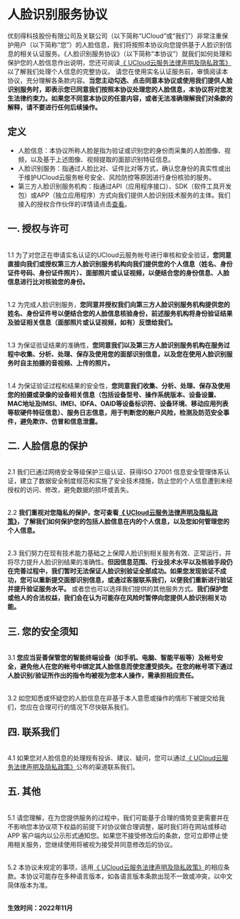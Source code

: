 # 人脸识别服务协议

优刻得科技股份有限公司及关联公司（以下简称“UCloud”或“我们”）非常注重保护用户（以下简称“您”）的人脸信息，我们将按照本协议向您提供基于人脸识别信息的相关认证服务。《人脸识别服务协议》（以下简称“本协议”）就我们如何处理和保护您的人脸信息作出说明，您还可阅读[《 UCloud云服务法律声明及隐私政策》](https://docs.ucloud.cn/app_legal_agreement/app_private_policy)以了解我们处理个人信息的完整协议。
请您在使用实名认证服务前，审慎阅读本协议，充分理解各条款内容。**当您主动勾选、点击同意本协议或使用我们提供人脸识别服务时，即表示您已同意我们按照本协议处理您的人脸信息，本协议将对您发生法律约束力。如果您不同意本协议的任意内容，或者无法准确理解我们对条款的解释，请不要进行任何后续操作。**

## 定义
- 人脸信息：本协议所称人脸是指为验证或识别您的身份而采集的人脸图像、视频，以及基于上述图像、视频提取的面部识别特征信息。
- 人脸识别服务：指通过人脸比对、证件比对等方式，确认您身份的真实性或出于维护UCloud云服务帐号安全、风险防控等原因进行身份核验的服务。
- 第三方人脸识别服务机构：指通过API（应用程序接口）、SDK（软件工具开发包）或APP（独立应用程序）方式向我们提供人脸识别技术服务的主体。我们接入的授权合作伙伴的详情请点击[查看](https://docs.ucloud.cn/app_legal_agreement/thirdpart_dependence)。

## 一. 授权与许可
<br>1.1 为了对您正在申请实名认证的UCloud云服务帐号进行审核和安全验证，**您同意直接向我们或授权第三方人脸识别服务机构向我们提供您的个人信息（姓名、身份证件号码、身份证件照片）、面部照片或认证视频，以便结合您的身份信息、人脸信息进行比对核验您的身份。**

<br>1.2 为完成人脸识别服务，**您同意并授权我们向第三方人脸识别服务机构提供您的姓名、身份证件号以便结合您的人脸信息核验身份，前述服务机构将身份验证结果及验证相关信息（面部照片或认证视频，如有）反馈给我们。**

<br>1.3 为保证验证结果的准确性，**您同意我们以及第三方人脸识别服务机构在服务过程中收集、分析、处理、保存及使用您的面部识别信息，以及您在使用人脸识别服务时自主拍摄的音视频、上传的照片。**

<br>1.4 为保证验证过程和结果的安全性，**您同意我们收集、分析、处理、保存及使用您的拍摄或录像的设备相关信息（包括设备型号、操作系统版本、设备设置、MAC地址及IMSI、IMEI、IDFA、OAID等设备标识符、设备环境、移动应用列表等软硬件特征信息）、服务日志信息，用于判断您的账户风险，检测及防范安全事件，避免欺诈、仿冒和信息泄露。**

## 二. 人脸信息的保护
<br>2.1 我们已通过网络安全等级保护三级认证、获得ISO 27001 信息安全管理体系认证，建立了数据安全制度规范和实施了安全技术措施，防止您的个人信息遭到未经授权的访问、修改，避免数据的损坏或丢失。

<br>2.2 **我们重视对您隐私的保护，您可查看[《 UCloud云服务法律声明及隐私政策》](https://docs.ucloud.cn/app_legal_agreement/app_private_policy)，了解我们如何保护您的包括人脸信息在内的个人信息，以及您如何管理您的个人信息。**

<br>2.3 我们努力在现有技术能力基础之上保障人脸识别相关服务有效、正常运行，并将尽力提升人脸识别结果的准确性。**但因信息范围、行业技术水平以及核验手段仍在完善过程中，我们暂时无法保证人脸识别验证全部成功。如果您发现验证不成功，您可以重新提交面部识别信息，或通过客服联系我们，以便我们重新进行验证并提升验证服务水平。** 或者您也可以选择我们提供的其他服务方式。**我们保护您或他人的合法权益，我们会在认为可能存在风险时暂停向您提供人脸识别相关功能。**

## 三. 您的安全须知
<br>3.1 **您应当妥善保管您的智能终端设备（如手机、电脑、智能平板等）及帐号安全，避免他人在您的帐号中绑定其人脸信息而使您遭受损失。在您的帐号项下通过人脸识别/验证所作出的指令均被视为您本人操作，需承担相应责任。**

<br>3.2 如您知悉或怀疑您的人脸信息在非基于本人意愿或操作的情形下被提交给我们，您应在合理可行的情况下尽快联系我们。

## 四. 联系我们
<br>4.1 如果您对人脸信息的处理规有投诉、建议、疑问，您可以通过[《 UCloud云服务法律声明及隐私政策》](https://docs.ucloud.cn/app_legal_agreement/app_private_policy)公布的渠道联系我们。

## 五. 其他
<br>5.1 请您理解，在为您提供服务的过程中，我们可能基于合理的情势变更需要并在不影响您本协议项下权益的前提下对协议做合理调整，届时我们将在网站或移动 APP 客户端内以公示形式通知您。如果您不接受修改后的条款，您可立即停止使用相关服务，您继续使用将被视为接受并同意修改后的协议。

<br>5.2 本协议未规定的事项，适用[《 UCloud云服务法律声明及隐私政策》](https://docs.ucloud.cn/app_legal_agreement/app_private_policy)的相应条款。本协议可能存在多种语言版本，如各语言版本条款出现不一致或冲突，以中文简体版本为准。


<br> **生效时间：2022年11月**
